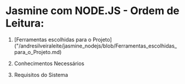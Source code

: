 # Jasmine com NODE.JS - Ordem de Leitura:

1. [Ferramentas escolhidas para o Projeto]("/andresilveiraleite/jasmine_nodejs/blob/Ferramentas_escolhidas_ para_o_Projeto.md)

2. Conhecimentos Necessários

3. Requisitos do Sistema

